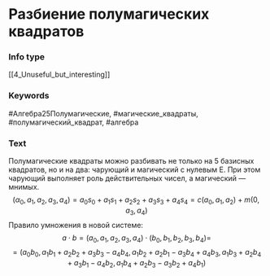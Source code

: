 # Разбиение полумагических квадратов
### Info type
[[4_Unuseful_but_interesting]]
### Keywords
#Алгебра25Полумагические, #магические_квадраты, #полумагический_квадрат, #алгебра
### Text
Полумагические квадраты можно разбивать не только на 5 базисных квадратов, но и на два: чарующий и магический с нулевым E. При этом чарующий выполняет роль действительных чисел, а магический — мнимых.
$$(\alpha_0, a_1, a_2, a_3, a_4) = a_0s_0 + a_1s_1 + a_2s_2 + a_3s_3 + a_4s_4 = c(a_0, a_1, a_2) + m(0, a_3, a_4)$$
Правило умножения в новой системе:
$$a \cdot b = (a_0, a_1, a_2, a_3, a_4) \cdot (b_0, b_1, b_2, b_3, b_4) =$$
$$=(a_0b_0, a_1b_1 + a_2b_2 + a_3b_3 - a_4b_4, a_1b_2 + a_2b_1 - a_3b_4 + a_4b_3, a_1b_3 + a_2b_4 + a_3b_1 - a_4b_2, a_1b_4 + a_2b_3 - a_3b_2 + a_4b_1)$$